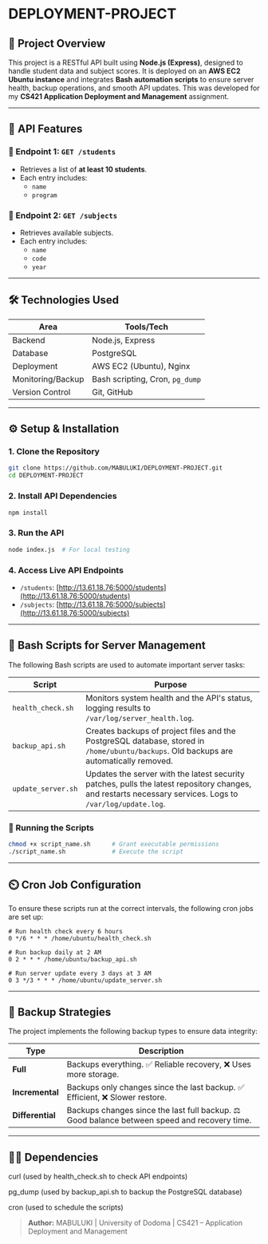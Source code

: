 # DEPLOYMENT-PROJECT

## 📌 Project Overview

This project is a RESTful API built using **Node.js (Express)**, designed to handle student data and subject scores. It is deployed on an **AWS EC2 Ubuntu instance** and integrates **Bash automation scripts** to ensure server health, backup operations, and smooth API updates. This was developed for my **CS421 Application Deployment and Management** assignment.

---

## 🚀 API Features

### 🔹 Endpoint 1: `GET /students`

- Retrieves a list of **at least 10 students**.
- Each entry includes:
  - `name`
  - `program`

### 🔹 Endpoint 2: `GET /subjects`

- Retrieves available subjects.
- Each entry includes:
  - `name`
  - `code`
  - `year`

---

## 🛠️ Technologies Used

| Area              | Tools/Tech                      |
| ----------------- | ------------------------------- |
| Backend           | Node.js, Express                |
| Database          | PostgreSQL                      |
| Deployment        | AWS EC2 (Ubuntu), Nginx         |
| Monitoring/Backup | Bash scripting, Cron, `pg_dump` |
| Version Control   | Git, GitHub                     |

---

## ⚙️ Setup & Installation

### 1. Clone the Repository

```bash
git clone https://github.com/MABULUKI/DEPLOYMENT-PROJECT.git
cd DEPLOYMENT-PROJECT
```

### 2. Install API Dependencies

```bash
npm install
```

### 3. Run the API

```bash
node index.js  # For local testing
```

### 4. Access Live API Endpoints

- `/students`: [http://13.61.18.76:5000/students](http://13.61.18.76:5000/students)
- `/subjects`: [http://13.61.18.76:5000/subjects](http://13.61.18.76:5000/subjects)

---

## 📂 Bash Scripts for Server Management

The following Bash scripts are used to automate important server tasks:

| Script             | Purpose                                                                                                                                                   |
| ------------------ | --------------------------------------------------------------------------------------------------------------------------------------------------------- |
| `health_check.sh`  | Monitors system health and the API's status, logging results to `/var/log/server_health.log`.                                                             |
| `backup_api.sh`    | Creates backups of project files and the PostgreSQL database, stored in `/home/ubuntu/backups`. Old backups are automatically removed.                    |
| `update_server.sh` | Updates the server with the latest security patches, pulls the latest repository changes, and restarts necessary services. Logs to `/var/log/update.log`. |

### 🧪 Running the Scripts

```bash
chmod +x script_name.sh      # Grant executable permissions
./script_name.sh             # Execute the script
```

---

## ⏲️ Cron Job Configuration

To ensure these scripts run at the correct intervals, the following cron jobs are set up:

```cron
# Run health check every 6 hours
0 */6 * * * /home/ubuntu/health_check.sh

# Run backup daily at 2 AM
0 2 * * * /home/ubuntu/backup_api.sh

# Run server update every 3 days at 3 AM
0 3 */3 * * * /home/ubuntu/update_server.sh
```

---

## 🧠 Backup Strategies

The project implements the following backup types to ensure data integrity:

| Type             | Description                                                                                  |
| ---------------- | -------------------------------------------------------------------------------------------- |
| **Full**         | Backups everything. ✅ Reliable recovery, ❌ Uses more storage.                              |
| **Incremental**  | Backups only changes since the last backup. ✅ Efficient, ❌ Slower restore.                 |
| **Differential** | Backups changes since the last full backup. ⚖️ Good balance between speed and recovery time. |

---

## 🧑‍💻 Dependencies

curl (used by health_check.sh to check API endpoints)

pg_dump (used by backup_api.sh to backup the PostgreSQL database)

cron (used to schedule the scripts)

> **Author:** MABULUKI | University of Dodoma | CS421 – Application Deployment and Management
